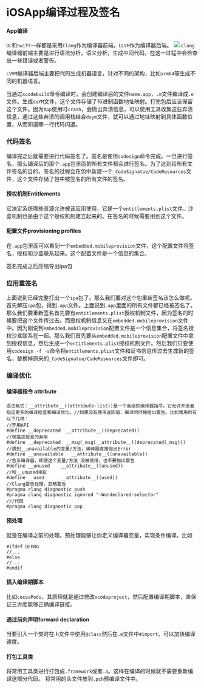 # iOSApp编译过程及签名
#### App编译
`OC`和`Swift`一样都是采用`Clang`作为编译器前端，`LLVM`作为编译器后端。
![](https://upload-images.jianshu.io/upload_images/1840444-de4ade8fbaae5e24.png?imageMogr2/auto-orient/strip%7CimageView2/2/w/1240)
`Clang`编译器前端主要是进行语法分析，语义分析，生成中间代码，在这一过程中会检查出一些错误或者警告。

`LVVM`编译器后端主要把代码生成机器语言，针对不同的架构，比如`arm64`等生成不同的机器语言。

当通过`xcodebuild`命令编译时，会创建编译后的文件`name.app`，`.m`文件编译成`.o`文件。生成`dsYM`文件，这个文件存储了16进制函数地址映射。打完包后应该保留这个文件。因为`App`使用时`crash`，会抛出奔溃信息，可以使用工具收集这些奔溃信息，通过这些奔溃的调用栈结合`dsym`文件，就可以通过地址映射到具体函数位置，从而知道哪一行代码闪退。

### 代码签名
编译完之后就需要进行代码签名了。签名是使用`codesign`命令完成。一旦进行签名，那么编译后的那个`.app`包里面的所有文件都会进行签名。为了达到给所有文件签名的目的，签名的过程会在包中新建一个`_CodeSignatue/CodeResources`文件，这个文件存储了包中被签名的所有文件的签名。

#### 授权机制Entitlements
它决定系统哪些资源允许被该应用使用，它是一个`entitlements.plist`文件。沙盒机制也是由于这个授权机制建立起来的。在签名的时候需要用到这个文件。
#### 配置文件provisioning profiles
在`.app`包里面可以看到一个`embedded.mobileprovision`文件，这个配置文件将签名，授权和沙盒联系起来。这个配置文件是一个信息的集合。

签名完成之后压缩导出ipa包
### 应用重签名
上面说到已经完整打出一个`ipa`包了。那么我们要对这个包重新签名该怎么做呢。首先解压`ipa`包，得到`.app`文件。上面说到`.app`里面的所有文件都已经被签名了。那么我们要重新签名首先要有`entitlements.plist`授权机制文件，因为签名的时候要把这个文件传过去。而授权机制信息又在`embedded.mobileprovision`文件中。因为刚说到`embedded.mobileprovision`配置文件是一个信息集合，将签名授权沙盒联系在一起。那么我们首先要从`embedded.mobileprovision`配置文件中拿到授权信息，然后生成一个`entitlements.plist`授权机制文件。然后我们只要使用`codesign -f -s`命令把`entitlements.plist`文件和证书信息传过去生成新的签名，替换掉原来的`_CodeSignatue/CodeResources`文件即可。
### 编译优化
#### 编译器指令 __attribute__
```
语法格式：__attribute__((attribute-list))是一个高级的编译器指令。它允许开发者指定更多的编译检查和编译优化。//如果没有使用返回值，编译的时候给出警告。比如常用的有以下几种：
//弃用API
#define __deprecated  __attribute__((deprecated))
//带描述信息的弃用
#define __deprecated  __msg(_msg)__attribute__((deprecated(_msg)))
//遇到__unavailable的变量/方法，编译器直接抛出Error 
#define __unavailable   __attribute__((unavailable)) 
//告诉编译器，即使这个变量/方法 没被使用，也不要抛出警告
#define __unused    __attribute__((unused)) 
//和__unused相反
#define __used      __attribute__((used)) 
//Clang警告处理，忽略警告
#pragma clang diagnostic push 
#pragma clang diagnostic ignored "-Wundeclared-selector" 
///代码 
#pragma clang diagnostic pop  
```
#### 预处理
就是在编译之前的处理。预处理能够让你定义编译器变量，实现条件编译。比如

```
#ifdef DEBUG 
//... 
#else 
//... 
#endif 
```
#### 插入编译期脚本
比如`cocoaPods`，其原理就是通过修改`xcodeproject`，然后配置编译期脚本，来保证三方库能够正确编译链接。
#### 通过前向声明forward declaration
当要引入一个类时在.h文件中使用`@class`然后在`.m`文件中`#import`。可以加快编译速度。
#### 打包工具类
将常用工具类进行打包成`.framework`或者`.a`。这样在编译的时候就不需要重新编译这部分代码。
将常用的头文件放到`.pch`预编译文件中。

